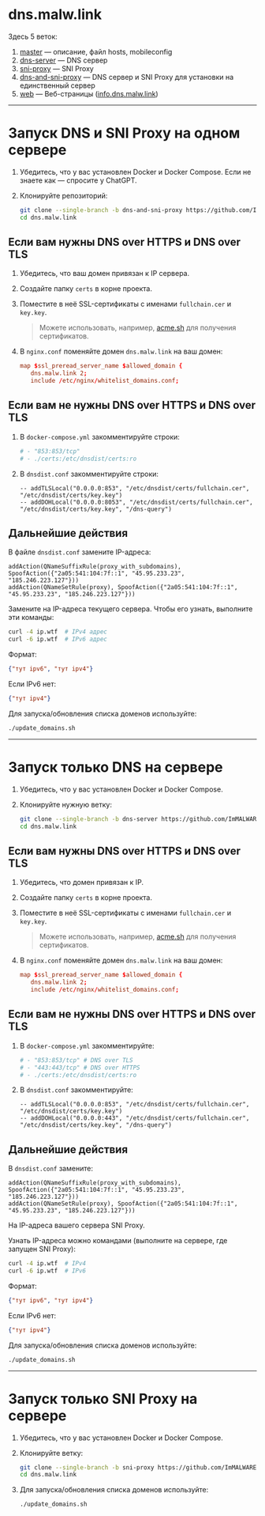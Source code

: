 # dns.malw\.link

Здесь 5 веток:

1. [master](https://github.com/ImMALWARE/dns.malw.link/tree/master) — описание, файл hosts, mobileconfig
2. [dns-server](https://github.com/ImMALWARE/dns.malw.link/tree/dns-server) — DNS сервер
3. [sni-proxy](https://github.com/ImMALWARE/dns.malw.link/tree/sni-proxy) — SNI Proxy
4. [dns-and-sni-proxy](https://github.com/ImMALWARE/dns.malw.link/tree/dns-and-sni-proxy) — DNS сервер и SNI Proxy для установки на единственный сервер
5. [web](https://github.com/ImMALWARE/dns.malw.link/tree/web) — Веб-страницы ([info.dns.malw.link](https://info.dns.malw.link))

---

# Запуск DNS и SNI Proxy на одном сервере

1. Убедитесь, что у вас установлен Docker и Docker Compose. Если не знаете как — спросите у ChatGPT.
2. Клонируйте репозиторий:

   ```bash
   git clone --single-branch -b dns-and-sni-proxy https://github.com/ImMALWARE/dns.malw.link
   cd dns.malw.link
   ```

## Если вам нужны DNS over HTTPS и DNS over TLS

1. Убедитесь, что ваш домен привязан к IP сервера.
2. Создайте папку `certs` в корне проекта.
3. Поместите в неё SSL-сертификаты с именами `fullchain.cer` и `key.key`.

   > Можете использовать, например, [acme.sh](https://github.com/acmesh-official/acme.sh) для получения сертификатов.

4. В `nginx.conf` поменяйте домен `dns.malw.link` на ваш домен:

   ```conf
   map $ssl_preread_server_name $allowed_domain {
      dns.malw.link 2;
      include /etc/nginx/whitelist_domains.conf;
   ```

## Если вам не нужны DNS over HTTPS и DNS over TLS

1. В `docker-compose.yml` закомментируйте строки:

   ```yaml
   # - "853:853/tcp"
   # - ./certs:/etc/dnsdist/certs:ro
   ```

2. В `dnsdist.conf` закомментируйте строки:

   ```dnsdist
   -- addTLSLocal("0.0.0.0:853", "/etc/dnsdist/certs/fullchain.cer", "/etc/dnsdist/certs/key.key")
   -- addDOHLocal("0.0.0.0:8053", "/etc/dnsdist/certs/fullchain.cer", "/etc/dnsdist/certs/key.key", "/dns-query")
   ```

## Дальнейшие действия

В файле `dnsdist.conf` замените IP-адреса:

```dnsdist
addAction(QNameSuffixRule(proxy_with_subdomains), SpoofAction({"2a05:541:104:7f::1", "45.95.233.23", "185.246.223.127"}))
addAction(QNameSetRule(proxy), SpoofAction({"2a05:541:104:7f::1", "45.95.233.23", "185.246.223.127"}))
```

Замените на IP-адреса текущего сервера. Чтобы его узнать, выполните эти команды:

```bash
curl -4 ip.wtf  # IPv4 адрес
curl -6 ip.wtf  # IPv6 адрес
```

Формат:

```json
{"тут ipv6", "тут ipv4"}
```

Если IPv6 нет:

```json
{"тут ipv4"}
```

Для запуска/обновления списка доменов используйте:

```bash
./update_domains.sh
```

---

# Запуск только DNS на сервере

1. Убедитесь, что у вас установлен Docker и Docker Compose.
2. Клонируйте нужную ветку:

   ```bash
   git clone --single-branch -b dns-server https://github.com/ImMALWARE/dns.malw.link
   cd dns.malw.link
   ```

## Если вам нужны DNS over HTTPS и DNS over TLS

1. Убедитесь, что домен привязан к IP.
2. Создайте папку `certs` в корне проекта.
3. Поместите в неё SSL-сертификаты с именами `fullchain.cer` и `key.key`.

   > Можете использовать, например, [acme.sh](https://github.com/acmesh-official/acme.sh) для получения сертификатов.

4. В `nginx.conf` поменяйте домен `dns.malw.link` на ваш домен:

   ```conf
   map $ssl_preread_server_name $allowed_domain {
      dns.malw.link 2;
      include /etc/nginx/whitelist_domains.conf;
   ```

## Если вам не нужны DNS over HTTPS и DNS over TLS

1. В `docker-compose.yml` закомментируйте:

   ```yaml
   # - "853:853/tcp" # DNS over TLS
   # - "443:443/tcp" # DNS over HTTPS
   # - ./certs:/etc/dnsdist/certs:ro
   ```

2. В `dnsdist.conf` закомментируйте:

   ```dnsdist
   -- addTLSLocal("0.0.0.0:853", "/etc/dnsdist/certs/fullchain.cer", "/etc/dnsdist/certs/key.key")
   -- addDOHLocal("0.0.0.0:443", "/etc/dnsdist/certs/fullchain.cer", "/etc/dnsdist/certs/key.key", "/dns-query")
   ```

## Дальнейшие действия

В `dnsdist.conf` замените:

```dnsdist
addAction(QNameSuffixRule(proxy_with_subdomains), SpoofAction({"2a05:541:104:7f::1", "45.95.233.23", "185.246.223.127"}))
addAction(QNameSetRule(proxy), SpoofAction({"2a05:541:104:7f::1", "45.95.233.23", "185.246.223.127"}))
```

На IP-адреса вашего сервера SNI Proxy.

Узнать IP-адреса можно командами (выполните на сервере, где запущен SNI Proxy):

```bash
curl -4 ip.wtf  # IPv4
curl -6 ip.wtf  # IPv6
```

Формат:

```json
{"тут ipv6", "тут ipv4"}
```

Если IPv6 нет:

```json
{"тут ipv4"}
```

Для запуска/обновления списка доменов используйте:

```bash
./update_domains.sh
```

---

# Запуск только SNI Proxy на сервере

1. Убедитесь, что у вас установлен Docker и Docker Compose.

2. Клонируйте ветку:

   ```bash
   git clone --single-branch -b sni-proxy https://github.com/ImMALWARE/dns.malw.link
   cd dns.malw.link
   ```

3. Для запуска/обновления списка доменов используйте:

   ```bash
   ./update_domains.sh
   ```
